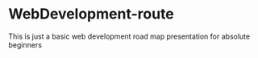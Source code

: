 # WebDevelopment-route
This is just a basic web development road map presentation for absolute beginners
